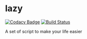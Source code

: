# lazy

[![Codacy Badge](https://api.codacy.com/project/badge/Grade/27a5bbd4efcd47a79dc1eaad98cc2205)](https://app.codacy.com/app/FilippoRanza/lazy?utm_source=github.com&utm_medium=referral&utm_content=FilippoRanza/lazy&utm_campaign=Badge_Grade_Dashboard) [![Build Status](https://travis-ci.com/FilippoRanza/lazy.svg?branch=master)](https://travis-ci.com/FilippoRanza/lazy)

A set of script to make your life easier
